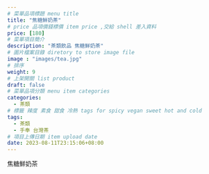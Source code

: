 ```yaml
---
# 菜單品項標題 menu title 
title: "焦糖鮮奶茶"
# price 品項價錢標價 item price ,交給 shell 差入資料
price: [180] 
# 菜單項目簡介 
description: "茶類飲品 焦糖鮮奶茶"
# 圖片檔案目錄 diretory to store image file
image : "images/tea.jpg"
# 排序
weight: 9 
# 上架開關 list product 
draft: false
# 菜單品項分類 menu item categories 
categories:
  - 茶類
# 標籤 辣度 素食 甜食 冷熱 tags for spicy vegan sweet hot and cold 
tags:
  - 茶類
  - 手奉 台灣茶
# 項目上傳日期 item upload date 
date: 2023-08-11T23:15:06+08:00
---
```


 焦糖鮮奶茶

